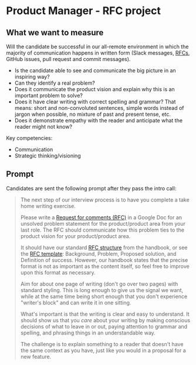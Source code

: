 # Product Manager - RFC project

## What we want to measure

Will the candidate be successful in our all-remote environment in which the majority of communication happens in written form (Slack messages, [RFCs](https://about.sourcegraph.com/handbook/communication/rfcs), GitHub issues, pull request and commit messages).

- Is the candidate able to see and communicate the big picture in an inspiring way?
- Can they identify a real problem?
- Does it communicate the product vision and explain why this is an important problem to solve?
- Does it have clear writing with correct spelling and grammar? That means: short and non-convoluted sentences, simple words instead of jargon when possible, no mixture of past and present tense, etc.
- Does it demonstrate empathy with the reader and anticipate what the reader might not know?

Key competencies:

- Communication
- Strategic thinking/visioning

## Prompt

Candidates are sent the following prompt after they pass the intro call:

> The next step of our interview process is to have you complete a take home writing exercise.
>
> Please write a [Request for comments (RFC)](https://about.sourcegraph.com/handbook/communication/rfcs) in a Google Doc for an unsolved problem statement for the product/product area from your last role. The RFC should communicate how this problem ties to the product vision for your product/product area.
>
> It should have our standard [RFC structure](https://github.com/sourcegraph/about/blob/master/handbook/communication/rfcs/index.md#rfc-structure) from the handbook, or see the [RFC template](https://docs.google.com/document/d/1vUp1A-j5xxnPn_rv3x3rWo8tbXJhIA5NggHLU6UofUc/edit): Background, Problem, Proposed solution, and Definition of success. However, our handbook states that the precise format is not as important as the content itself, so feel free to improve upon this format as necessary.
>
> Aim for about one page of writing (don't go over two pages) with standard styling. This is long enough to give us the signal we want, while at the same time being short enough that you don't experience "writer's block" and can write it in one sitting.
>
> What's important is that the writing is clear and easy to understand. It should show us that you _care_ about your writing by making conscious decisions of what to leave in or out, paying attention to grammar and spelling, and phrasing things in an understandable way.
>
> The challenge is to explain something to a reader that doesn't have the same context as you have, just like you would in a proposal for a new feature.
